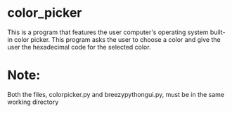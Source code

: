 # color_picker

This is a program that features the user computer's operating system built-in color picker. This program asks the user to choose a color and give the user the hexadecimal code for the selected color.

# Note:
Both the files, colorpicker.py and breezypythongui.py, must be in the same working directory
